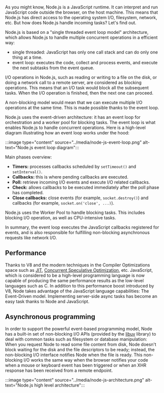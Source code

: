 As you might know, Node.js is a JavaScript runtime. It can interpret and run JavaScript code outside the browser, on the host machine.
This means that Node.js has direct access to the operating system I/O, filesystem, network, etc. But how does Node.js handle incoming tasks? Let's find out.

Node.js is based on a "single threaded event loop model" architecture, which allows Node.js to handle multiple concurrent operations in a efficient way:

- single threaded: JavaScript has only one call stack and can do only one thing at a time.
- event loop: executes the code, collect and process events, and execute the next subtasks from the event queue.

I/O operations in Node.js, such as reading or writing to a file on the disk, or doing a network call to a remote server, are considered as blocking operations. This means that an I/O task would block all the subsequent tasks. When the I/O operation is finished, then the next one can proceed.

A non-blocking model would mean that we can execute multiple I/O operations at the same time. This is made possible thanks to the event loop.

Node.js uses the event-driven architecture: it has an event loop for orchestration and a worker pool for blocking tasks. The event loop is what enables Node.js to handle concurrent operations. Here is a high-level diagram illustrating how an event loop works under the hood:

:::image type="content" source="../media/node-js-event-loop.png" alt-text="Node.js event loop diagram":::

Main phases overview:

- **Timers:** processes callbacks scheduled by `setTimeout()` and `setInterval()`.
- **Callbacks:** this is where pending callbacks are executed.
- **Poll:** retrieve incoming I/O events and execute I/O related callbacks.
- **Check:** allows callbacks to be executed immediately after the poll phase has completed.
- **Close callbacks:** close events (for example, `socket.destroy()`) and callbacks (for example, `socket.on('close', ...)`).

Node.js uses the Worker Pool to handle blocking tasks. This includes blocking I/O operation, as well as CPU-intensive tasks.

In summary, the event loop executes the JavaScript callbacks registered for events, and is also responsible for fulfilling non-blocking asynchronous requests like network I/O.

## Performance

Thanks to V8 and the modern techniques in the Compiler Optimizations space such as [JIT](http://en.wikipedia.org/wiki/Just-in-time_compilation), [Concurrent Speculative Optimization](https://ponyfoo.com/articles/an-introduction-to-speculative-optimization-in-v8), etc. JavaScript, which is considered to be a high-level programming language is now capable of producing the same performance results as the low-level languages such as C. In addition to this performance boost introduced by V8, Node takes advantage of the JavaScript language capabilities: The Event-Driven model. Implementing server-side async tasks has become an easy task thanks to Node and JavaScript.

## Asynchronous programming

In order to support the powerful event-based programming model, Node has a built-in set of non-blocking I/O APIs (provided by the [libuv](https://github.com/libuv/libuv) library) to deal with common tasks such as filesystem or database manipulation: When you request Node to read some file content from disk, Node doesn't block waiting for the disk and the file descriptors to be ready; instead, the non-blocking I/O interface notifies Node when the file is ready. This non-blocking I/O works the same way when the browser notifies your code when a mouse or keyboard event has been triggered or when an XHR response has been received from a remote endpoint.

:::image type="content" source="../media/node-js-architecture.png" alt-text="Node.js high level architecture":::
